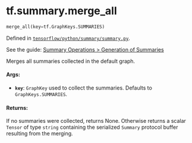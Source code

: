 <div itemscope itemtype="http://developers.google.com/ReferenceObject">
<meta itemprop="name" content="tf.summary.merge_all" />
</div>

# tf.summary.merge_all

``` python
merge_all(key=tf.GraphKeys.SUMMARIES)
```



Defined in [`tensorflow/python/summary/summary.py`](https://www.tensorflow.org/code/tensorflow/python/summary/summary.py).

See the guide: [Summary Operations > Generation of Summaries](../../../../api_guides/python/summary.md#Generation_of_Summaries)

Merges all summaries collected in the default graph.

#### Args:

* <b>`key`</b>: `GraphKey` used to collect the summaries.  Defaults to
    `GraphKeys.SUMMARIES`.


#### Returns:

If no summaries were collected, returns None.  Otherwise returns a scalar
`Tensor` of type `string` containing the serialized `Summary` protocol
buffer resulting from the merging.